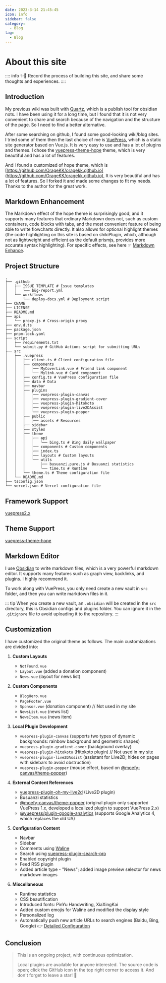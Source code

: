 ```yaml
---
date: 2023-3-14 21:45:45
icon: info
sidebar: false
category:
  - Blog
tag:
  - Blog
---
```

# About this site

:::: info ✨📒
Record the process of building this site, and share some thoughts and experiences.
::::

## Introduction

My previous wiki was built with [Quartz](https://quartz.jzhao.xyz/), which is a publish tool for obsidian nots. I have been using it for a long time, but I found that it is not very convenient to share and search because of the navigation and the structure of the page. So I need to find a better alternative.

After some searching on github, I found some good-looking wiki/blog sites. I tried some of them then the last choice of me is [VuePress](https://v2.vuepress.vuejs.org/zh/), which is a static site generator based on Vue.js. It is very easy to use and has a lot of plugins and themes. I chose the [vuepress-theme-hope](https://theme-hope.vuejs.press/zh/) theme, which is very beautiful and has a lot of features.

And I found a customized of hope theme, which is [https://github.com/OrageKK/oragekk.github.io](https://github.com/OrageKK/oragekk.github.io), It is very beautiful and has a lot of features. So I forked it and made some changes to fit my needs. Thanks to the author for the great work.

## Markdown Enhancement

The Markdown effect of the hope theme is surprisingly good, and it supports many features that ordinary Markdown does not, such as custom containers, code blocks with tabs, and the most convenient feature of being able to write flowcharts directly. It also allows for optional highlight themes (the code highlighting on this site is based on shikiPlugin, which, although not as lightweight and efficient as the default prismjs, provides more accurate syntax highlighting). For specific effects, see here ☞ [Markdown Enhance](https://theme-hope.vuejs.press/guide/markdown/intro.html).

## Project Structure

```shell
.
├── .github
│   ├── ISSUE_TEMPLATE # Issue templates
│   │   └── bug-report.yml
│   └── workflows
│       └── deploy-docs.yml # Deployment script
├── CNAME
├── LICENSE
├── README.md
├── api
│   └── proxy.js # Cross-origin proxy
├── env.d.ts
├── package.json
├── pnpm-lock.yaml
├── script
│   ├── requirements.txt
│   └── submit.py # GitHub Actions script for submitting URLs
├── src
│   ├── .vuepress
│   │   ├── client.ts # Client configuration file
│   │   ├── components
│   │   │   ├── MyCoverLink.vue # Friend link component
│   │   │   └── Mylink.vue # Card component
│   │   ├── config.ts # VuePress configuration file
│   │   ├── data # Data
│   │   ├── navbar
│   │   ├── plugins
│   │   │   ├── vuepress-plugin-canvas
│   │   │   ├── vuepress-plugin-gradient-cover
│   │   │   ├── vuepress-plugin-hitokoto
│   │   │   ├── vuepress-plugin-live2DAssist
│   │   │   └── vuepress-plugin-popper
│   │   ├── public
│   │   │   ├── assets # Resources
│   │   ├── sidebar
│   │   ├── styles
│   │   ├── theme
│   │   │   ├── api
│   │   │   │   └── bing.ts # Bing daily wallpaper
│   │   │   ├── components # Custom components
│   │   │   ├── index.ts
│   │   │   ├── layouts # Custom layouts
│   │   │   └── utils
│   │   │       ├── busuanzi.pure.js # Busuanzi statistics
│   │   │       └── time.ts # Runtime
│   │   └── theme.ts # Theme configuration file
│   └── README.md
├── tsconfig.json
└── vercel.json # Vercel configuration file
```

## Framework Support

[vuepress2.x](https://v2.vuepress.vuejs.org/)

## Theme Support

[vuepress-theme-hope](https://theme-hope.vuejs.press/)

## Markdown Editor

I use [Obsidian](https://obsidian.md/) to write markdown files, which is a very powerful markdown editor. It supports many features such as graph view, backlinks, and plugins. I highly recommend it.

To work along with VuePress, you only need create a new vault in `src` folder, and then you can write markdown files in it.

::: tip
When you create a new vault, an `.obsidian` will be created in the `src` directory, this is Obsidian configs and plugins folder. You can ignore it in the `.gitignore` file to avoid uploading it to the repository.
:::

## Customization

I have customized the original theme as follows. The main customizations are divided into:

1. **Custom Layouts**
   - `NotFound.vue`
   - `Layout.vue` (added a donation component)
   - `News.vue` (layout for news list)

2. **Custom Components**
   - `BlogHero.vue`
   - `PageFooter.vue`
   - `Sponsor.vue` (donation component) // Not used in my site
   - `NewsList.vue` (news list)
   - `NewsItem.vue` (news item)

3. **Local Plugin Development**
   - `vuepress-plugin-canvas` (supports two types of dynamic backgrounds: rainbow background and geometric shapes)
   - `vuepress-plugin-gradient-cover` (background overlay)
   - `vuepress-plugin-hitokoto` (Hitokoto plugin) // Not used in my site
   - `vuepress-plugin-live2DAssist` (assistant for Live2D; hides on pages with sidebars to avoid obstruction)
   - `vuepress-plugin-popper` (mouse effect, based on [@moefy-canvas/theme-popper](https://github.com/moefyit/moefy-canvas))

4. **External Content References**
   - [vuepress-plugin-oh-my-live2d](https://github.com/oh-my-live2d/vuepress-plugin-oh-my-live2d) (Live2D plugin)
   - Busuanzi statistics
   - [@moefy-canvas/theme-popper](https://github.com/moefyit/moefy-canvas) (original plugin only supported VuePress 1.x, developed a localized plugin to support VuePress 2.x)
   - [@vuepress/plugin-google-analytics](https://v2.vuepress.vuejs.org/zh/reference/plugin/google-analytics.html) (supports Google Analytics 4, which replaces the old UA)

5. **Configuration Content**
   - Navbar
   - Sidebar
   - Comments using [Waline](https://waline.js.org/)
   - Search using [vuepress-plugin-search-pro](https://plugin-search-pro.vuejs.press/)
   - Enabled copyright plugin
   - Feed RSS plugin
   - Added article type - "News"; added image preview selector for news markdown images

6. **Miscellaneous**
   - Runtime statistics
   - CSS beautification
   - Introduced fonts: PinYu Handwriting, XiaXingKai
   - Added custom emojis for Waline and modified the display style
   - Personalized log
   - Automatically push new article URLs to search engines (Baidu, Bing, Google) 👉 [Detailed Configuration](/platform/github/github-action)

## Conclusion

> This is an ongoing project, with continuous optimization.
>
> Local plugins are available for anyone interested. The source code is open; click the GitHub icon in the top right corner to access it. And don't forget to leave a star! 🌟

